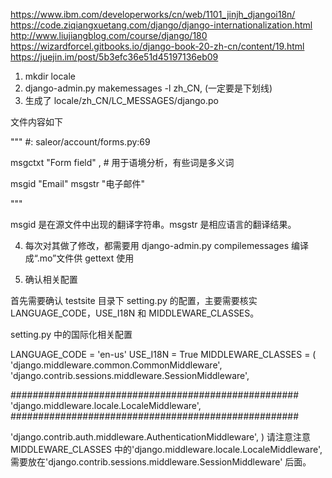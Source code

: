 https://www.ibm.com/developerworks/cn/web/1101_jinjh_djangoi18n/
https://code.ziqiangxuetang.com/django/django-internationalization.html
http://www.liujiangblog.com/course/django/180
https://wizardforcel.gitbooks.io/django-book-20-zh-cn/content/19.html
https://juejin.im/post/5b3efc36e51d45197136eb09

1. mkdir locale 
2. django-admin.py makemessages -l zh_CN,       (一定要是下划线)
3. 生成了 locale/zh_CN/LC_MESSAGES/django.po 



文件内容如下 

"""
#: saleor/account/forms.py:69

msgctxt "Form field" , # 用于语境分析，有些词是多义词

msgid "Email"
msgstr "电子邮件"


"""

msgid 是在源文件中出现的翻译字符串。msgstr 是相应语言的翻译结果。


4. 每次对其做了修改，都需要用 django-admin.py compilemessages 编译成“.mo”文件供 gettext 使用

5. 确认相关配置

首先需要确认 testsite 目录下 setting.py 的配置，主要需要核实 LANGUAGE_CODE，USE_I18N 和 MIDDLEWARE_CLASSES。

setting.py 中的国际化相关配置

LANGUAGE_CODE = 'en-us'
USE_I18N = True 
MIDDLEWARE_CLASSES = ( 
   'django.middleware.common.CommonMiddleware', 
   'django.contrib.sessions.middleware.SessionMiddleware', 
   
   
   ####################################################
   'django.middleware.locale.LocaleMiddleware', 
   ####################################################
   
   'django.contrib.auth.middleware.AuthenticationMiddleware', 
)
请注意注意 MIDDLEWARE_CLASSES 中的'django.middleware.locale.LocaleMiddleware', 需要放在'django.contrib.sessions.middleware.SessionMiddleware' 后面。

